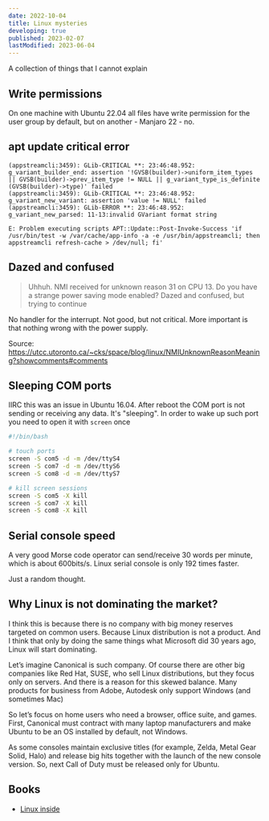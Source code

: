 ```yaml
---
date: 2022-10-04
title: Linux mysteries
developing: true
published: 2023-02-07
lastModified: 2023-06-04
---
```


A collection of things that I cannot explain

## Write permissions

On one machine with Ubuntu 22.04 all files have write permission for the user group by default, but on another - Manjaro 22 - no.

## apt update critical error

```
(appstreamcli:3459): GLib-CRITICAL **: 23:46:48.952: g_variant_builder_end: assertion '!GVSB(builder)->uniform_item_types || GVSB(builder)->prev_item_type != NULL || g_variant_type_is_definite (GVSB(builder)->type)' failed
(appstreamcli:3459): GLib-CRITICAL **: 23:46:48.952: g_variant_new_variant: assertion 'value != NULL' failed                                                                                  
(appstreamcli:3459): GLib-ERROR **: 23:46:48.952: g_variant_new_parsed: 11-13:invalid GVariant format string

E: Problem executing scripts APT::Update::Post-Invoke-Success 'if /usr/bin/test -w /var/cache/app-info -a -e /usr/bin/appstreamcli; then appstreamcli refresh-cache > /dev/null; fi'
```

## Dazed and confused

> Uhhuh. NMI received for unknown reason 31 on CPU 13.
> Do you have a strange power saving mode enabled?
> Dazed and confused, but trying to continue

No handler for the interrupt. Not good, but not critical. More important is that nothing wrong with the power supply.

Source: https://utcc.utoronto.ca/~cks/space/blog/linux/NMIUnknownReasonMeaning?showcomments#comments


## Sleeping COM ports

IIRC this was an issue in Ubuntu 16.04. After reboot the COM port is not sending or receiving any data. It's "sleeping". In order to wake up such port you need to open it with `screen` once

```bash
#!/bin/bash

# touch ports
screen -S com5 -d -m /dev/ttyS4
screen -S com7 -d -m /dev/ttyS6
screen -S com8 -d -m /dev/ttyS7

# kill screen sessions
screen -S com5 -X kill
screen -S com7 -X kill
screen -S com8 -X kill
```

## Serial console speed

A very good Morse code operator can send/receive 30 words per minute, which is about 600bits/s.
Linux serial console is only 192 times faster.

Just a random thought.

## Why Linux is not dominating the market?

I think this is because there is no company with big money reserves targeted on common users. Because Linux distribution is not a product. And I think that only by doing the same things what Microsoft did 30 years ago, Linux will start dominating.

Let’s imagine Canonical is such company. Of course there are other big companies like Red Hat, SUSE, who sell Linux distributions, but they focus only on servers. And there is a reason for this skewed balance. Many products for business from Adobe, Autodesk only support Windows (and sometimes Mac)

So let’s focus on home users who need a browser, office suite, and games. First, Canonical must contract with many laptop manufacturers and make Ubuntu to be an OS installed by default, not Windows.

As some consoles maintain exclusive titles (for example, Zelda, Metal Gear Solid, Halo) and release big hits together with the launch of the new console version. So, next Call of Duty must be released only for Ubuntu.


## Books

- [Linux inside](https://0xax.gitbooks.io/linux-insides/content/index.html)